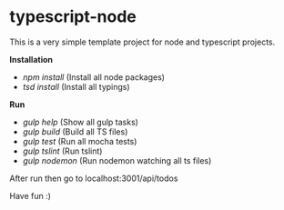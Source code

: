 # typescript-node

This is a very simple template project for node and typescript projects.

**Installation**

* *npm install* (Install all node packages)
* *tsd install* (Install all typings)

**Run**

* *gulp help* (Show all gulp tasks)
* *gulp build* (Build all TS files)
* *gulp test* (Run all mocha tests)
* *gulp tslint* (Run tslint)
* *gulp nodemon* (Run nodemon watching all ts files)


After run then go to localhost:3001/api/todos


Have fun :)

